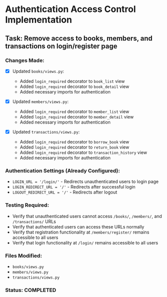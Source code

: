 # Authentication Access Control Implementation

## Task: Remove access to books, members, and transactions on login/register page

### Changes Made:

- [x] Updated `books/views.py`:
  - Added `login_required` decorator to `book_list` view
  - Added `login_required` decorator to `book_detail` view
  - Added necessary imports for authentication

- [x] Updated `members/views.py`:
  - Added `login_required` decorator to `member_list` view
  - Added `login_required` decorator to `member_detail` view
  - Added necessary imports for authentication

- [x] Updated `transactions/views.py`:
  - Added `login_required` decorator to `borrow_book` view
  - Added `login_required` decorator to `return_book` view
  - Added `login_required` decorator to `transaction_history` view
  - Added necessary imports for authentication

### Authentication Settings (Already Configured):
- `LOGIN_URL = '/login/'` - Redirects unauthenticated users to login page
- `LOGIN_REDIRECT_URL = '/'` - Redirects after successful login
- `LOGOUT_REDIRECT_URL = '/'` - Redirects after logout

### Testing Required:
- Verify that unauthenticated users cannot access `/books/`, `/members/`, and `/transactions/` URLs
- Verify that authenticated users can access these URLs normally
- Verify that registration functionality at `/members/register/` remains accessible to all users
- Verify that login functionality at `/login/` remains accessible to all users

### Files Modified:
- `books/views.py`
- `members/views.py`
- `transactions/views.py`

### Status: COMPLETED

